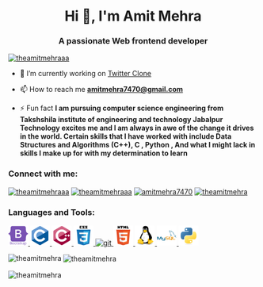 <h1 align="center">Hi 👋, I'm Amit Mehra</h1>
<h3 align="center">A passionate Web frontend developer</h3>

<p align="left"> <a href="https://twitter.com/theamitmehraaa" target="blank"><img src="https://img.shields.io/twitter/follow/theamitmehraaa?logo=twitter&style=for-the-badge" alt="theamitmehraaa" /></a> </p>

- 🔭 I’m currently working on [Twitter Clone](https://github.com/theamitmehra/twitter-clone.git)

- 📫 How to reach me **amitmehra7470@gmail.com**

- ⚡ Fun fact **I am pursuing computer science engineering from Takshshila institute of engineering and technology Jabalpur Technology excites me and I am always in awe of the change it drives in the world. Certain skills that I have worked with include Data Structures and Algorithms (C++), C , Python , And what I might lack in skills I make up for with my determination to learn**

<h3 align="left">Connect with me:</h3>
<p align="left">
<a href="https://twitter.com/theamitmehraaa" target="blank"><img align="center" src="https://raw.githubusercontent.com/rahuldkjain/github-profile-readme-generator/master/src/images/icons/Social/twitter.svg" alt="theamitmehraaa" height="30" width="40" /></a>
<a href="https://instagram.com/theamitmehraaa" target="blank"><img align="center" src="https://raw.githubusercontent.com/rahuldkjain/github-profile-readme-generator/master/src/images/icons/Social/instagram.svg" alt="theamitmehraaa" height="30" width="40" /></a>
<a href="https://www.hackerrank.com/amitmehra7470" target="blank"><img align="center" src="https://raw.githubusercontent.com/rahuldkjain/github-profile-readme-generator/master/src/images/icons/Social/hackerrank.svg" alt="amitmehra7470" height="30" width="40" /></a>
<a href="https://www.leetcode.com/theamitmehra" target="blank"><img align="center" src="https://raw.githubusercontent.com/rahuldkjain/github-profile-readme-generator/master/src/images/icons/Social/leet-code.svg" alt="theamitmehra" height="30" width="40" /></a>
</p>

<h3 align="left">Languages and Tools:</h3>
<p align="left"> <a href="https://getbootstrap.com" target="_blank" rel="noreferrer"> <img src="https://raw.githubusercontent.com/devicons/devicon/master/icons/bootstrap/bootstrap-plain-wordmark.svg" alt="bootstrap" width="40" height="40"/> </a> <a href="https://www.cprogramming.com/" target="_blank" rel="noreferrer"> <img src="https://raw.githubusercontent.com/devicons/devicon/master/icons/c/c-original.svg" alt="c" width="40" height="40"/> </a> <a href="https://www.w3schools.com/cpp/" target="_blank" rel="noreferrer"> <img src="https://raw.githubusercontent.com/devicons/devicon/master/icons/cplusplus/cplusplus-original.svg" alt="cplusplus" width="40" height="40"/> </a> <a href="https://www.w3schools.com/css/" target="_blank" rel="noreferrer"> <img src="https://raw.githubusercontent.com/devicons/devicon/master/icons/css3/css3-original-wordmark.svg" alt="css3" width="40" height="40"/> </a> <a href="https://git-scm.com/" target="_blank" rel="noreferrer"> <img src="https://www.vectorlogo.zone/logos/git-scm/git-scm-icon.svg" alt="git" width="40" height="40"/> </a> <a href="https://www.w3.org/html/" target="_blank" rel="noreferrer"> <img src="https://raw.githubusercontent.com/devicons/devicon/master/icons/html5/html5-original-wordmark.svg" alt="html5" width="40" height="40"/> </a> <a href="https://www.linux.org/" target="_blank" rel="noreferrer"> <img src="https://raw.githubusercontent.com/devicons/devicon/master/icons/linux/linux-original.svg" alt="linux" width="40" height="40"/> </a> <a href="https://www.mysql.com/" target="_blank" rel="noreferrer"> <img src="https://raw.githubusercontent.com/devicons/devicon/master/icons/mysql/mysql-original-wordmark.svg" alt="mysql" width="40" height="40"/> </a> <a href="https://www.python.org" target="_blank" rel="noreferrer"> <img src="https://raw.githubusercontent.com/devicons/devicon/master/icons/python/python-original.svg" alt="python" width="40" height="40"/> </a> </p>

<p><img align="left" src="https://github-readme-stats.vercel.app/api/top-langs?username=theamitmehra&show_icons=true&locale=en&layout=compact" alt="theamitmehra" /></p>


<p>&nbsp;<img align="center" src="https://github-readme-stats.vercel.app/api?username=theamitmehra&show_icons=true&locale=en" alt="theamitmehra" /></p>

<p><img align="center" src="https://github-readme-streak-stats.herokuapp.com/?user=theamitmehra&" alt="theamitmehra" /></p>
